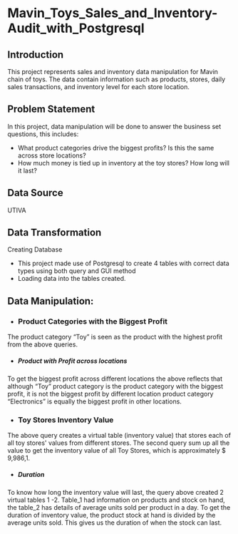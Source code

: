 # Mavin_Toys_Sales_and_Inventory-Audit_with_Postgresql

## Introduction
This project represents sales and inventory data manipulation for Mavin chain of toys. 
The data contain information such as products, stores, daily sales transactions, and inventory level for each store location.

## Problem Statement
In this project, data manipulation will be done to answer the business set questions, this includes:

- What product categories drive the biggest profits?  Is this the same across store locations?
- How much money is tied up in inventory at the toy stores?  How long will it last?

## Data Source
UTIVA

## Data Transformation
Creating Database
- This project made use of Postgresql to create 4 tables with correct data types using both query and GUI method
- Loading data into the tables created.

## Data Manipulation:

- ### Product Categories with the Biggest Profit

The product category “Toy” is seen as the product with the highest profit from the above queries.

- ##### Product with Profit across locations

To get the biggest profit across different locations the above reflects that although “Toy” product category is the product category with the biggest profit, it is not the biggest profit by different location product category “Electronics” is equally the biggest profit in other locations.

- ### Toy Stores Inventory Value

The above query creates a virtual table (inventory value) that stores each of all toy stores' values from different stores. The second query sum up all the value to get the inventory value of all Toy Stores, which is approximately $ 9,986,1.

- ##### Duration

To know how long the inventory value will last, the query above created 2 virtual tables 1 -2. Table_1 had information on products and stock on hand, the table_2 has details of average units sold per product in a day. To get the duration of inventory value, the product stock at hand is divided by the average units sold. This gives us the duration of when the stock can last.
